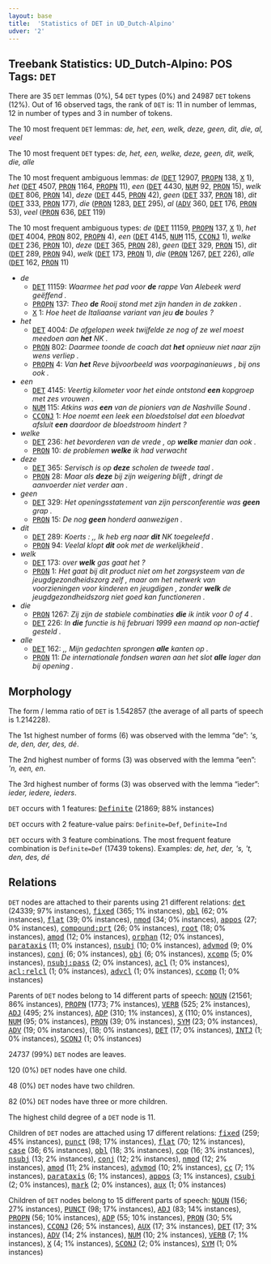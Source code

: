 ```yaml
---
layout: base
title:  'Statistics of DET in UD_Dutch-Alpino'
udver: '2'
---
```


## Treebank Statistics: UD_Dutch-Alpino: POS Tags: `DET`

There are 35 `DET` lemmas (0%), 54 `DET` types (0%) and 24987 `DET` tokens (12%).
Out of 16 observed tags, the rank of `DET` is: 11 in number of lemmas, 12 in number of types and 3 in number of tokens.

The 10 most frequent `DET` lemmas: <em>de, het, een, welk, deze, geen, dit, die, al, veel</em>

The 10 most frequent `DET` types:  <em>de, het, een, welke, deze, geen, dit, welk, die, alle</em>

The 10 most frequent ambiguous lemmas: <em>de</em> (<tt><a href="nl_alpino-pos-DET.html">DET</a></tt> 12907, <tt><a href="nl_alpino-pos-PROPN.html">PROPN</a></tt> 138, <tt><a href="nl_alpino-pos-X.html">X</a></tt> 1), <em>het</em> (<tt><a href="nl_alpino-pos-DET.html">DET</a></tt> 4507, <tt><a href="nl_alpino-pos-PRON.html">PRON</a></tt> 1164, <tt><a href="nl_alpino-pos-PROPN.html">PROPN</a></tt> 11), <em>een</em> (<tt><a href="nl_alpino-pos-DET.html">DET</a></tt> 4430, <tt><a href="nl_alpino-pos-NUM.html">NUM</a></tt> 92, <tt><a href="nl_alpino-pos-PRON.html">PRON</a></tt> 15), <em>welk</em> (<tt><a href="nl_alpino-pos-DET.html">DET</a></tt> 806, <tt><a href="nl_alpino-pos-PRON.html">PRON</a></tt> 14), <em>deze</em> (<tt><a href="nl_alpino-pos-DET.html">DET</a></tt> 445, <tt><a href="nl_alpino-pos-PRON.html">PRON</a></tt> 42), <em>geen</em> (<tt><a href="nl_alpino-pos-DET.html">DET</a></tt> 337, <tt><a href="nl_alpino-pos-PRON.html">PRON</a></tt> 18), <em>dit</em> (<tt><a href="nl_alpino-pos-DET.html">DET</a></tt> 333, <tt><a href="nl_alpino-pos-PRON.html">PRON</a></tt> 177), <em>die</em> (<tt><a href="nl_alpino-pos-PRON.html">PRON</a></tt> 1283, <tt><a href="nl_alpino-pos-DET.html">DET</a></tt> 295), <em>al</em> (<tt><a href="nl_alpino-pos-ADV.html">ADV</a></tt> 360, <tt><a href="nl_alpino-pos-DET.html">DET</a></tt> 176, <tt><a href="nl_alpino-pos-PRON.html">PRON</a></tt> 53), <em>veel</em> (<tt><a href="nl_alpino-pos-PRON.html">PRON</a></tt> 636, <tt><a href="nl_alpino-pos-DET.html">DET</a></tt> 119)

The 10 most frequent ambiguous types:  <em>de</em> (<tt><a href="nl_alpino-pos-DET.html">DET</a></tt> 11159, <tt><a href="nl_alpino-pos-PROPN.html">PROPN</a></tt> 137, <tt><a href="nl_alpino-pos-X.html">X</a></tt> 1), <em>het</em> (<tt><a href="nl_alpino-pos-DET.html">DET</a></tt> 4004, <tt><a href="nl_alpino-pos-PRON.html">PRON</a></tt> 802, <tt><a href="nl_alpino-pos-PROPN.html">PROPN</a></tt> 4), <em>een</em> (<tt><a href="nl_alpino-pos-DET.html">DET</a></tt> 4145, <tt><a href="nl_alpino-pos-NUM.html">NUM</a></tt> 115, <tt><a href="nl_alpino-pos-CCONJ.html">CCONJ</a></tt> 1), <em>welke</em> (<tt><a href="nl_alpino-pos-DET.html">DET</a></tt> 236, <tt><a href="nl_alpino-pos-PRON.html">PRON</a></tt> 10), <em>deze</em> (<tt><a href="nl_alpino-pos-DET.html">DET</a></tt> 365, <tt><a href="nl_alpino-pos-PRON.html">PRON</a></tt> 28), <em>geen</em> (<tt><a href="nl_alpino-pos-DET.html">DET</a></tt> 329, <tt><a href="nl_alpino-pos-PRON.html">PRON</a></tt> 15), <em>dit</em> (<tt><a href="nl_alpino-pos-DET.html">DET</a></tt> 289, <tt><a href="nl_alpino-pos-PRON.html">PRON</a></tt> 94), <em>welk</em> (<tt><a href="nl_alpino-pos-DET.html">DET</a></tt> 173, <tt><a href="nl_alpino-pos-PRON.html">PRON</a></tt> 1), <em>die</em> (<tt><a href="nl_alpino-pos-PRON.html">PRON</a></tt> 1267, <tt><a href="nl_alpino-pos-DET.html">DET</a></tt> 226), <em>alle</em> (<tt><a href="nl_alpino-pos-DET.html">DET</a></tt> 162, <tt><a href="nl_alpino-pos-PRON.html">PRON</a></tt> 11)


* <em>de</em>
  * <tt><a href="nl_alpino-pos-DET.html">DET</a></tt> 11159: <em>Waarmee het pad voor <b>de</b> rappe Van Alebeek werd geëffend .</em>
  * <tt><a href="nl_alpino-pos-PROPN.html">PROPN</a></tt> 137: <em>Theo <b>de</b> Rooij stond met zijn handen in de zakken .</em>
  * <tt><a href="nl_alpino-pos-X.html">X</a></tt> 1: <em>Hoe heet de Italiaanse variant van jeu <b>de</b> boules ?</em>
* <em>het</em>
  * <tt><a href="nl_alpino-pos-DET.html">DET</a></tt> 4004: <em>De afgelopen week twijfelde ze nog of ze wel moest meedoen aan <b>het</b> NK .</em>
  * <tt><a href="nl_alpino-pos-PRON.html">PRON</a></tt> 802: <em>Daarmee toonde de coach dat <b>het</b> opnieuw niet naar zijn wens verliep .</em>
  * <tt><a href="nl_alpino-pos-PROPN.html">PROPN</a></tt> 4: <em>Van <b>het</b> Reve bijvoorbeeld was voorpaginanieuws , bij ons ook .</em>
* <em>een</em>
  * <tt><a href="nl_alpino-pos-DET.html">DET</a></tt> 4145: <em>Veertig kilometer voor het einde ontstond <b>een</b> kopgroep met zes vrouwen .</em>
  * <tt><a href="nl_alpino-pos-NUM.html">NUM</a></tt> 115: <em>Atkins was <b>een</b> van de pioniers van de Nashville Sound .</em>
  * <tt><a href="nl_alpino-pos-CCONJ.html">CCONJ</a></tt> 1: <em>Hoe noemt een leek een bloedstolsel dat een bloedvat afsluit <b>een</b> daardoor de bloedstroom hindert ?</em>
* <em>welke</em>
  * <tt><a href="nl_alpino-pos-DET.html">DET</a></tt> 236: <em>het bevorderen van de vrede , op <b>welke</b> manier dan ook .</em>
  * <tt><a href="nl_alpino-pos-PRON.html">PRON</a></tt> 10: <em>de problemen <b>welke</b> ik had verwacht</em>
* <em>deze</em>
  * <tt><a href="nl_alpino-pos-DET.html">DET</a></tt> 365: <em>Servisch is op <b>deze</b> scholen de tweede taal .</em>
  * <tt><a href="nl_alpino-pos-PRON.html">PRON</a></tt> 28: <em>Maar als <b>deze</b> bij zijn weigering blijft , dringt de aanvoerder niet verder aan .</em>
* <em>geen</em>
  * <tt><a href="nl_alpino-pos-DET.html">DET</a></tt> 329: <em>Het openingsstatement van zijn persconferentie was <b>geen</b> grap .</em>
  * <tt><a href="nl_alpino-pos-PRON.html">PRON</a></tt> 15: <em>De nog <b>geen</b> honderd aanwezigen .</em>
* <em>dit</em>
  * <tt><a href="nl_alpino-pos-DET.html">DET</a></tt> 289: <em>Koerts : ,, Ik heb erg naar <b>dit</b> NK toegeleefd .</em>
  * <tt><a href="nl_alpino-pos-PRON.html">PRON</a></tt> 94: <em>Veelal klopt <b>dit</b> ook met de werkelijkheid .</em>
* <em>welk</em>
  * <tt><a href="nl_alpino-pos-DET.html">DET</a></tt> 173: <em>over <b>welk</b> gas gaat het ?</em>
  * <tt><a href="nl_alpino-pos-PRON.html">PRON</a></tt> 1: <em>Het gaat bij dit product niet om het zorgsysteem van de jeugdgezondheidszorg zelf , maar om het netwerk van voorzieningen voor kinderen en jeugdigen , zonder <b>welk</b> de jeugdgezondheidszorg niet goed kan functioneren .</em>
* <em>die</em>
  * <tt><a href="nl_alpino-pos-PRON.html">PRON</a></tt> 1267: <em>Zij zijn de stabiele combinaties <b>die</b> ik intik voor 0 of 4 .</em>
  * <tt><a href="nl_alpino-pos-DET.html">DET</a></tt> 226: <em>In <b>die</b> functie is hij februari 1999 een maand op non-actief gesteld .</em>
* <em>alle</em>
  * <tt><a href="nl_alpino-pos-DET.html">DET</a></tt> 162: <em>,, Mijn gedachten sprongen <b>alle</b> kanten op .</em>
  * <tt><a href="nl_alpino-pos-PRON.html">PRON</a></tt> 11: <em>De internationale fondsen waren aan het slot <b>alle</b> lager dan bij opening .</em>

## Morphology

The form / lemma ratio of `DET` is 1.542857 (the average of all parts of speech is 1.214228).

The 1st highest number of forms (6) was observed with the lemma “de”: <em>'s, de, den, der, des, dé</em>.

The 2nd highest number of forms (3) was observed with the lemma “een”: <em>'n, een, en</em>.

The 3rd highest number of forms (3) was observed with the lemma “ieder”: <em>ieder, iedere, ieders</em>.

`DET` occurs with 1 features: <tt><a href="nl_alpino-feat-Definite.html">Definite</a></tt> (21869; 88% instances)

`DET` occurs with 2 feature-value pairs: `Definite=Def`, `Definite=Ind`

`DET` occurs with 3 feature combinations.
The most frequent feature combination is `Definite=Def` (17439 tokens).
Examples: <em>de, het, der, 's, 't, den, des, dé</em>


## Relations

`DET` nodes are attached to their parents using 21 different relations: <tt><a href="nl_alpino-dep-det.html">det</a></tt> (24339; 97% instances), <tt><a href="nl_alpino-dep-fixed.html">fixed</a></tt> (365; 1% instances), <tt><a href="nl_alpino-dep-obl.html">obl</a></tt> (62; 0% instances), <tt><a href="nl_alpino-dep-flat.html">flat</a></tt> (39; 0% instances), <tt><a href="nl_alpino-dep-nmod.html">nmod</a></tt> (34; 0% instances), <tt><a href="nl_alpino-dep-appos.html">appos</a></tt> (27; 0% instances), <tt><a href="nl_alpino-dep-compound-prt.html">compound:prt</a></tt> (26; 0% instances), <tt><a href="nl_alpino-dep-root.html">root</a></tt> (18; 0% instances), <tt><a href="nl_alpino-dep-amod.html">amod</a></tt> (12; 0% instances), <tt><a href="nl_alpino-dep-orphan.html">orphan</a></tt> (12; 0% instances), <tt><a href="nl_alpino-dep-parataxis.html">parataxis</a></tt> (11; 0% instances), <tt><a href="nl_alpino-dep-nsubj.html">nsubj</a></tt> (10; 0% instances), <tt><a href="nl_alpino-dep-advmod.html">advmod</a></tt> (9; 0% instances), <tt><a href="nl_alpino-dep-conj.html">conj</a></tt> (6; 0% instances), <tt><a href="nl_alpino-dep-obj.html">obj</a></tt> (6; 0% instances), <tt><a href="nl_alpino-dep-xcomp.html">xcomp</a></tt> (5; 0% instances), <tt><a href="nl_alpino-dep-nsubj-pass.html">nsubj:pass</a></tt> (2; 0% instances), <tt><a href="nl_alpino-dep-acl.html">acl</a></tt> (1; 0% instances), <tt><a href="nl_alpino-dep-acl-relcl.html">acl:relcl</a></tt> (1; 0% instances), <tt><a href="nl_alpino-dep-advcl.html">advcl</a></tt> (1; 0% instances), <tt><a href="nl_alpino-dep-ccomp.html">ccomp</a></tt> (1; 0% instances)

Parents of `DET` nodes belong to 14 different parts of speech: <tt><a href="nl_alpino-pos-NOUN.html">NOUN</a></tt> (21561; 86% instances), <tt><a href="nl_alpino-pos-PROPN.html">PROPN</a></tt> (1773; 7% instances), <tt><a href="nl_alpino-pos-VERB.html">VERB</a></tt> (525; 2% instances), <tt><a href="nl_alpino-pos-ADJ.html">ADJ</a></tt> (495; 2% instances), <tt><a href="nl_alpino-pos-ADP.html">ADP</a></tt> (310; 1% instances), <tt><a href="nl_alpino-pos-X.html">X</a></tt> (110; 0% instances), <tt><a href="nl_alpino-pos-NUM.html">NUM</a></tt> (95; 0% instances), <tt><a href="nl_alpino-pos-PRON.html">PRON</a></tt> (39; 0% instances), <tt><a href="nl_alpino-pos-SYM.html">SYM</a></tt> (23; 0% instances), <tt><a href="nl_alpino-pos-ADV.html">ADV</a></tt> (19; 0% instances),  (18; 0% instances), <tt><a href="nl_alpino-pos-DET.html">DET</a></tt> (17; 0% instances), <tt><a href="nl_alpino-pos-INTJ.html">INTJ</a></tt> (1; 0% instances), <tt><a href="nl_alpino-pos-SCONJ.html">SCONJ</a></tt> (1; 0% instances)

24737 (99%) `DET` nodes are leaves.

120 (0%) `DET` nodes have one child.

48 (0%) `DET` nodes have two children.

82 (0%) `DET` nodes have three or more children.

The highest child degree of a `DET` node is 11.

Children of `DET` nodes are attached using 17 different relations: <tt><a href="nl_alpino-dep-fixed.html">fixed</a></tt> (259; 45% instances), <tt><a href="nl_alpino-dep-punct.html">punct</a></tt> (98; 17% instances), <tt><a href="nl_alpino-dep-flat.html">flat</a></tt> (70; 12% instances), <tt><a href="nl_alpino-dep-case.html">case</a></tt> (36; 6% instances), <tt><a href="nl_alpino-dep-obl.html">obl</a></tt> (18; 3% instances), <tt><a href="nl_alpino-dep-cop.html">cop</a></tt> (16; 3% instances), <tt><a href="nl_alpino-dep-nsubj.html">nsubj</a></tt> (13; 2% instances), <tt><a href="nl_alpino-dep-conj.html">conj</a></tt> (12; 2% instances), <tt><a href="nl_alpino-dep-nmod.html">nmod</a></tt> (12; 2% instances), <tt><a href="nl_alpino-dep-amod.html">amod</a></tt> (11; 2% instances), <tt><a href="nl_alpino-dep-advmod.html">advmod</a></tt> (10; 2% instances), <tt><a href="nl_alpino-dep-cc.html">cc</a></tt> (7; 1% instances), <tt><a href="nl_alpino-dep-parataxis.html">parataxis</a></tt> (6; 1% instances), <tt><a href="nl_alpino-dep-appos.html">appos</a></tt> (3; 1% instances), <tt><a href="nl_alpino-dep-csubj.html">csubj</a></tt> (2; 0% instances), <tt><a href="nl_alpino-dep-mark.html">mark</a></tt> (2; 0% instances), <tt><a href="nl_alpino-dep-aux.html">aux</a></tt> (1; 0% instances)

Children of `DET` nodes belong to 15 different parts of speech: <tt><a href="nl_alpino-pos-NOUN.html">NOUN</a></tt> (156; 27% instances), <tt><a href="nl_alpino-pos-PUNCT.html">PUNCT</a></tt> (98; 17% instances), <tt><a href="nl_alpino-pos-ADJ.html">ADJ</a></tt> (83; 14% instances), <tt><a href="nl_alpino-pos-PROPN.html">PROPN</a></tt> (56; 10% instances), <tt><a href="nl_alpino-pos-ADP.html">ADP</a></tt> (55; 10% instances), <tt><a href="nl_alpino-pos-PRON.html">PRON</a></tt> (30; 5% instances), <tt><a href="nl_alpino-pos-CCONJ.html">CCONJ</a></tt> (26; 5% instances), <tt><a href="nl_alpino-pos-AUX.html">AUX</a></tt> (17; 3% instances), <tt><a href="nl_alpino-pos-DET.html">DET</a></tt> (17; 3% instances), <tt><a href="nl_alpino-pos-ADV.html">ADV</a></tt> (14; 2% instances), <tt><a href="nl_alpino-pos-NUM.html">NUM</a></tt> (10; 2% instances), <tt><a href="nl_alpino-pos-VERB.html">VERB</a></tt> (7; 1% instances), <tt><a href="nl_alpino-pos-X.html">X</a></tt> (4; 1% instances), <tt><a href="nl_alpino-pos-SCONJ.html">SCONJ</a></tt> (2; 0% instances), <tt><a href="nl_alpino-pos-SYM.html">SYM</a></tt> (1; 0% instances)


